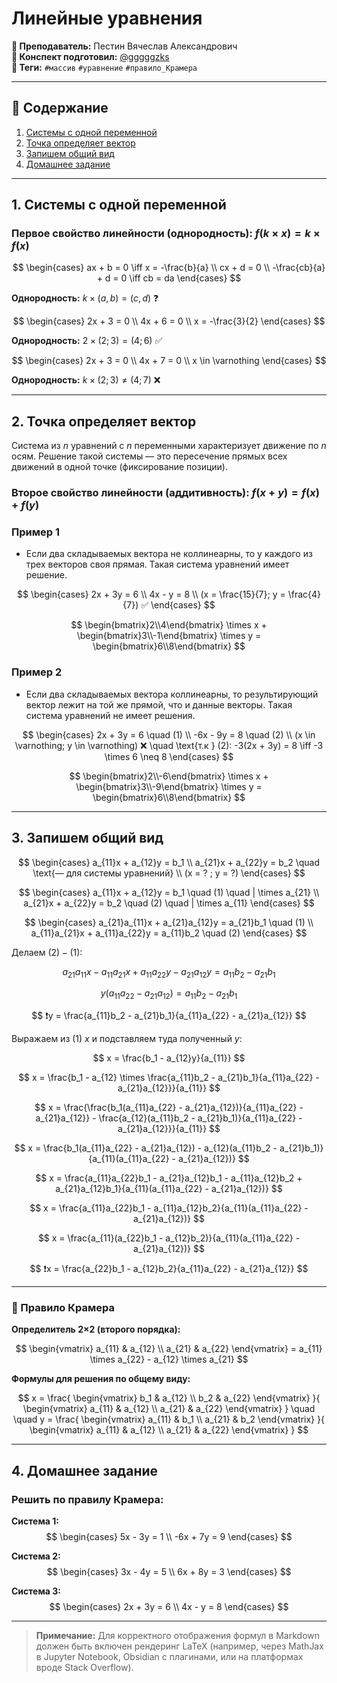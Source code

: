 # Линейные уравнения

**🐙 Преподаватель:** Пестин Вячеслав Александрович  
**🦁 Конспект подготовил:** [@gggggzks](https://t.me/gggggzks)  
**🌴 Теги:** `#массив` `#уравнение` `#правило_Крамера`

---

## 📑 Содержание
1. [Системы с одной переменной](#1-системы-с-одной-переменной)
2. [Точка определяет вектор](#2-точка-определяет-вектор)
3. [Запишем общий вид](#3-запишем-общий-вид)
4. [Домашнее задание](#4-домашнее-задание)

---

## 1. Системы с одной переменной

### Первое свойство линейности (однородность): $f(k \times x) = k \times f(x)$

$$
\begin{cases}
ax + b = 0 \iff x = -\frac{b}{a} \\
cx + d = 0 \\
-\frac{cb}{a} + d = 0 \iff cb = da
\end{cases}
$$

**Однородность:** $k \times (a, b) = (c, d)$ ❓

$$
\begin{cases}
2x + 3 = 0 \\
4x + 6 = 0 \\
x = -\frac{3}{2}
\end{cases}
$$

**Однородность:** $2 \times (2; 3) = (4; 6)$ ✅

$$
\begin{cases}
2x + 3 = 0 \\
4x + 7 = 0 \\
x \in \varnothing
\end{cases}
$$

**Однородность:** $k \times (2; 3) \neq (4; 7)$ ❌

---

## 2. Точка определяет вектор

Система из $n$ уравнений с $n$ переменными характеризует движение по $n$ осям. Решение такой системы — это пересечение прямых всех движений в одной точке (фиксирование позиции).

### Второе свойство линейности (аддитивность): $f(x + y) = f(x) + f(y)$

### Пример 1

- Если два складываемых вектора не коллинеарны, то у каждого из трех векторов своя прямая. Такая система уравнений имеет решение.

$$
\begin{cases}
2x + 3y = 6 \\
4x - y = 8 \\
(x = \frac{15}{7}; y = \frac{4}{7}) ✅
\end{cases}
$$

$$
\begin{bmatrix}2\\4\end{bmatrix} \times x + \begin{bmatrix}3\\-1\end{bmatrix} \times y = \begin{bmatrix}6\\8\end{bmatrix}
$$

### Пример 2

- Если два складываемых вектора коллинеарны, то результирующий вектор лежит на той же прямой, что и данные векторы. Такая система уравнений не имеет решения.

$$
\begin{cases}
2x + 3y = 6 \quad (1) \\
-6x - 9y = 8 \quad (2) \\
(x \in \varnothing; y \in \varnothing) ❌ \quad \text{т.к } (2): -3(2x + 3y) = 8 \iff -3 \times 6 \neq 8
\end{cases}
$$

$$
\begin{bmatrix}2\\-6\end{bmatrix} \times x + \begin{bmatrix}3\\-9\end{bmatrix} \times y = \begin{bmatrix}6\\8\end{bmatrix}
$$

---

## 3. Запишем общий вид

$$
\begin{cases}
a_{11}x + a_{12}y = b_1 \\
a_{21}x + a_{22}y = b_2 \quad \text{— для системы уравнений} \\
(x = ? ; y = ?)
\end{cases}
$$

$$
\begin{cases}
a_{11}x + a_{12}y = b_1 \quad (1) \quad | \times a_{21} \\
a_{21}x + a_{22}y = b_2 \quad (2) \quad | \times a_{11}
\end{cases}
$$

$$
\begin{cases}
a_{21}a_{11}x + a_{21}a_{12}y = a_{21}b_1 \quad (1) \\
a_{11}a_{21}x + a_{11}a_{22}y = a_{11}b_2 \quad (2)
\end{cases}
$$

Делаем $(2) - (1)$:

$$
a_{21}a_{11}x - a_{11}a_{21}x + a_{11}a_{22}y - a_{21}a_{12}y = a_{11}b_2 - a_{21}b_1
$$

$$
y(a_{11}a_{22} - a_{21}a_{12}) = a_{11}b_2 - a_{21}b_1
$$

$$
❗y = \frac{a_{11}b_2 - a_{21}b_1}{a_{11}a_{22} - a_{21}a_{12}}
$$

Выражаем из (1) $x$ и подставляем туда полученный $y$:

$$
x = \frac{b_1 - a_{12}y}{a_{11}}
$$

$$
x = \frac{b_1 - a_{12} \times \frac{a_{11}b_2 - a_{21}b_1}{a_{11}a_{22} - a_{21}a_{12}}}{a_{11}}
$$

$$
x = \frac{\frac{b_1(a_{11}a_{22} - a_{21}a_{12})}{a_{11}a_{22} - a_{21}a_{12}} - \frac{a_{12}(a_{11}b_2 - a_{21}b_1)}{a_{11}a_{22} - a_{21}a_{12}}}{a_{11}}
$$

$$
x = \frac{b_1(a_{11}a_{22} - a_{21}a_{12}) - a_{12}(a_{11}b_2 - a_{21}b_1)}{a_{11}(a_{11}a_{22} - a_{21}a_{12})}
$$

$$
x = \frac{a_{11}a_{22}b_1 - a_{21}a_{12}b_1 - a_{11}a_{12}b_2 + a_{21}a_{12}b_1}{a_{11}(a_{11}a_{22} - a_{21}a_{12})}
$$

$$
x = \frac{a_{11}a_{22}b_1 - a_{11}a_{12}b_2}{a_{11}(a_{11}a_{22} - a_{21}a_{12})}
$$

$$
x = \frac{a_{11}(a_{22}b_1 - a_{12}b_2)}{a_{11}(a_{11}a_{22} - a_{21}a_{12})}
$$

$$
❗x = \frac{a_{22}b_1 - a_{12}b_2}{a_{11}a_{22} - a_{21}a_{12}}
$$

---

### 🧮 Правило Крамера

**Определитель 2×2 (второго порядка):**

$$
\begin{vmatrix}
a_{11} & a_{12} \\
a_{21} & a_{22}
\end{vmatrix}
= a_{11} \times a_{22} - a_{12} \times a_{21}
$$

**Формулы для решения по общему виду:**

$$
x = \frac{
\begin{vmatrix}
b_1 & a_{12} \\
b_2 & a_{22}
\end{vmatrix}
}{
\begin{vmatrix}
a_{11} & a_{12} \\
a_{21} & a_{22}
\end{vmatrix}
}
\quad \quad
y = \frac{
\begin{vmatrix}
a_{11} & b_1 \\
a_{21} & b_2
\end{vmatrix}
}{
\begin{vmatrix}
a_{11} & a_{12} \\
a_{21} & a_{22}
\end{vmatrix}
}
$$

---

## 4. Домашнее задание

### Решить по правилу Крамера:

**Система 1:**
$$
\begin{cases}
5x - 3y = 1 \\
-6x + 7y = 9
\end{cases}
$$

**Система 2:**
$$
\begin{cases}
3x - 4y = 5 \\
6x + 8y = 3
\end{cases}
$$

**Система 3:**
$$
\begin{cases}
2x + 3y = 6 \\
4x - y = 8
\end{cases}
$$

---

> **Примечание:** Для корректного отображения формул в Markdown должен быть включен рендеринг LaTeX (например, через MathJax в Jupyter Notebook, Obsidian с плагинами, или на платформах вроде Stack Overflow).
